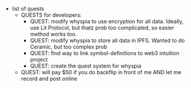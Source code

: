   * list of quests
    * QUESTS for developers:
      * QUEST: modify whyspia to use encryption for all data. Ideally, use Lit Protocol, but thatz prob too complicated, so easier method works too.
      * QUEST: modify whyspia to store all data in IPFS. Wanted to do Ceramic, but too complex prob
      * QUEST: find way to link symbol-definitions to web3 intuition project
      * QUEST: create the quest system for whyspia
    * QUEST: will pay $50 if you do backflip in front of me AND let me record and post online
